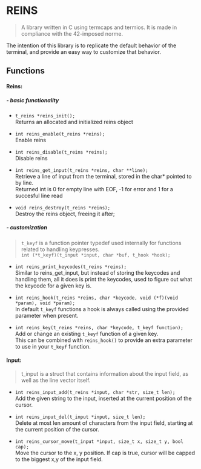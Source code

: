 # REINS

> A library written in C using termcaps and termios. It is made in
> compliance with the 42-imposed norme.

The intention of this library is to replicate the default behavior of the terminal, and provide an easy way to customize that behavior.

## Functions

#### Reins:  

##### - basic functionality

* `t_reins *reins_init();`  
Returns an allocated and initialized reins object

* `int reins_enable(t_reins *reins);`  
Enable reins

* `int reins_disable(t_reins *reins);`  
Disable reins

* `int reins_get_input(t_reins *reins, char **line);`  
Retrieve a line of input from the terminal, stored in the char* pointed to by line.  
Returned int is 0 for empty line with EOF, -1 for error and 1 for a succesful line read

* `void reins_destroy(t_reins *reins);`  
Destroy the reins object, freeing it after;

##### - customization

> `t_keyf` is a function pointer typedef used internally for functions related to handling keypresses.  
 `int (*t_keyf)(t_input *input, char *buf, t_hook *hook);`

* `int reins_print_keycodes(t_reins *reins);`  
Similar to reins_get_input, but instead of storing the keycodes and handling them, all it does is print the keycodes, used to figure out what the keycode for a given key is.

* `int reins_hook(t_reins *reins, char *keycode, void (*f)(void *param), void *param);`  
In default `t_keyf` functions a hook is always called using the provided parameter when present.

* `int reins_key(t_reins *reins, char *keycode, t_keyf function);`  
Add or change an existing `t_keyf` function of a given key.  
This can be combined with `reins_hook()` to provide an extra parameter to use in your `t_keyf` function.

#### Input:  

> t_input is a struct that contains information about the input field, as well as the line vector itself.

* `int reins_input_add(t_reins *input, char *str, size_t len);`  
Add the given string to the input, inserted at the current position of the cursor.

* `int reins_input_del(t_input *input, size_t len);`  
Delete at most len amount of characters from the input field, starting at the current position of the cursor.

* `int reins_cursor_move(t_input *input, size_t x, size_t y, bool cap);`  
Move the cursor to the x, y position. If cap is true, cursor will be capped to the biggest x,y of the input field.
